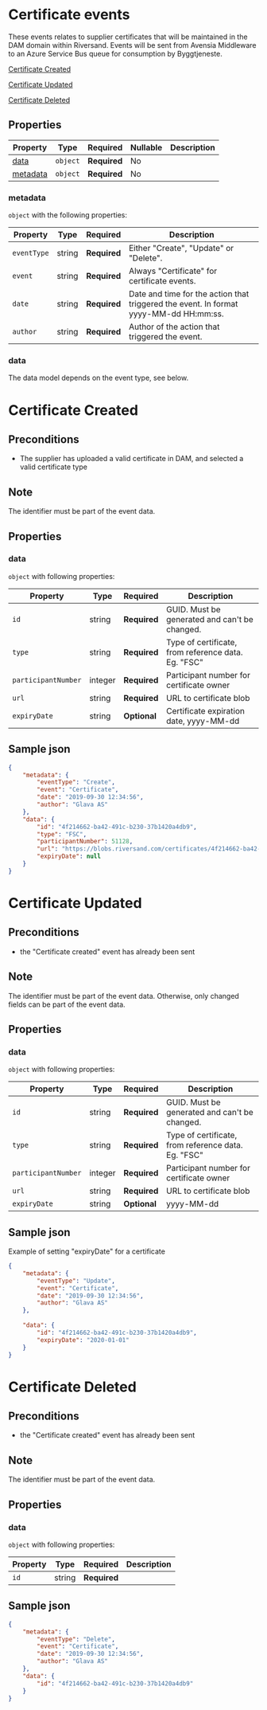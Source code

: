 # Certificate events

These events relates to supplier certificates that will be maintained in the DAM domain within Riversand. Events will be sent from Avensia Middleware to an Azure Service Bus queue for consumption by Byggtjeneste.

[Certificate Created](#Certificate-Created)

[Certificate Updated](#Certificate-Updated)

[Certificate Deleted](#Certificate-Deleted)

## Properties

| Property              | Type     | Required     | Nullable | Description                                |
| --------------------- | -------- | ------------ | -------- | ------------------------------------------ |
| [data](#data)         | `object` | **Required** | No       |         |
| [metadata](#metadata) | `object` | **Required** | No       |         |

### metadata

`object` with the following properties:

| Property          | Type    | Required     | Description |
| ------------------| ------- | ------------ | ------- |
| `eventType`       | string  | **Required** | Either "Create", "Update" or "Delete".
| `event`           | string  | **Required** | Always "Certificate" for certificate events.
| `date`            | string  | **Required** | Date and time for the action that triggered the event. In format yyyy-MM-dd HH:mm:ss.
| `author`          | string  | **Required** | Author of the action that triggered the event.

### data
The data model depends on the event type, see below.


# Certificate Created 

## Preconditions
- The supplier has uploaded a valid certificate in DAM, and selected a valid certificate type


## Note
The identifier must be part of the event data.

## Properties

### data

`object` with following properties:

| Property                    | Type    | Required     | Description |
| --------------------------- | ------- | ------------ | -------     |
| `id`                        | string  | **Required** |  GUID. Must be generated and can't be changed.
| `type`                      | string | **Required** | Type of certificate, from reference data. Eg. "FSC"
| `participantNumber`    | integer | **Required** | Participant number for certificate owner
| `url`                  	  | string  | **Required** | URL to certificate blob
| `expiryDate`                    | string  | **Optional** | Certificate expiration date, yyyy-MM-dd

## Sample json

```json
{
	"metadata": {
		"eventType": "Create",
		"event": "Certificate",
		"date": "2019-09-30 12:34:56",
		"author": "Glava AS"
	},	
	"data": {
		"id": "4f214662-ba42-491c-b230-37b1420a4db9",		
		"type": "FSC",
		"participantNumber": 51128,
		"url": "https://blobs.riversand.com/certificates/4f214662-ba42-491c-b230-37b1420a4db9",
		"expiryDate": null		
	}
}
```

# Certificate Updated 

## Preconditions
- the "Certificate created" event has already been sent

## Note
The identifier must be part of the event data. Otherwise, only changed fields can be part of the event data.

## Properties

### data

`object` with following properties:

| Property                    | Type    | Required     | Description |
| --------------------------- | ------- | ------------ | -------     |
| `id`                        | string  | **Required** |  GUID. Must be generated and can't be changed.
| `type`                      | string | **Required** | Type of certificate, from reference data. Eg. "FSC"
| `participantNumber`    	  | integer | **Required** | Participant number for certificate owner
| `url`                  	  | string  | **Required** | URL to certificate blob
| `expiryDate`                    | string  | **Optional** | yyyy-MM-dd


## Sample json

Example of setting "expiryDate" for a certificate

```json
{
	"metadata": {
		"eventType": "Update",
		"event": "Certificate",
		"date": "2019-09-30 12:34:56",
		"author": "Glava AS"
	},
	
	"data": {
		"id": "4f214662-ba42-491c-b230-37b1420a4db9",		
		"expiryDate": "2020-01-01"
	}
}
```

# Certificate Deleted 

## Preconditions
- the "Certificate created" event has already been sent

## Note
The identifier must be part of the event data. 

## Properties

### data

`object` with following properties:

| Property                    | Type    | Required     | Description |
| --------------------------- | ------- | ------------ | -------     |
| `id`                        | string  | **Required** |  


## Sample json

```json
{
	"metadata": {
		"eventType": "Delete",
		"event": "Certificate",
		"date": "2019-09-30 12:34:56",
		"author": "Glava AS"
	},
	"data": {
		"id": "4f214662-ba42-491c-b230-37b1420a4db9"
	}
}
```